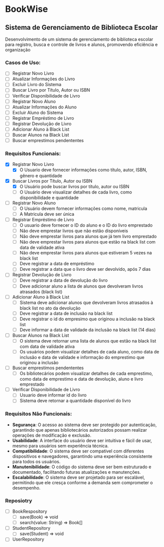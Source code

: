 # BookWise

## Sistema de Gerenciamento de Biblioteca Escolar

Desenvolvimento de um sistema de gerenciamento de biblioteca escolar para registro, busca e controle de livros e alunos, promovendo eficiência e organização

### Casos de Uso:
- [ ] Registrar Novo Livro
- [ ] Atualizar Informações do Livro
- [ ] Excluir Livro do Sistema
- [ ] Buscar Livro por Título, Autor ou ISBN
- [ ] Verificar Disponibilidade de Livro
- [ ] Registrar Novo Aluno
- [ ] Atualizar Informações do Aluno
- [ ] Excluir Aluno do Sistema
- [ ] Registrar Empréstimo de Livro
- [ ] Registrar Devolução de Livro
- [ ] Adicionar Aluno à Black List
- [ ] Buscar Alunos na Black List
- [ ] Buscar emprestimos pendententes

### Requisitos Funcionais:
- [x] Registrar Novo Livro
    - [x] O Usuario deve fornecer informações como título, autor, ISBN, gênero e quantidade
- [x] Buscar Livros por Título, Autor ou ISBN
    - [x] O Usuário pode buscar livros por título, autor ou ISBN
    - [ ] O Usuário deve visualizar detalhes de cada livro, como disponibilidade e quantidade
- [ ] Registrar Novo Aluno
    - [ ] O Usuário devem fornecer informações como nome, matricula
    - [ ] A Matricula deve ser única
- [ ] Registrar Empréstimo de Livro
    - [ ] O usuario deve fornecer o ID do aluno e o ID do livro emprestado
    - [ ] Não deve emprestar livros que não estão disponíveis
    - [ ] Não deve emprestar livros para alunos que já tem livro emprestado
    - [ ] Não deve emprestar livros para alunos que estão na black list com data de validade ativa
    - [ ] Não deve emprestar livros para alunos que estiveram 5 vezes na black list
    - [ ] Deve registrar a data de empréstimo
    - [ ] Deve registrar a data que o livro deve ser devolvido, após 7 dias
- [ ] Registrar Devolução de Livro
    - [ ] Deve registrar a data de devolução do livro
    - [ ] Deve adicionar aluno a lista de alunos que devolveram livros atrasados (black list)
- [ ] Adicionar Aluno à Black List
    - [ ] Sistema deve adicionar alunos que devolveram livros atrasados à black list no ato da devolução
    - [ ] Deve registrar a data de inclusão na black list
    - [ ] Deve registrar o id do empresimo que originou a inclusão na black list
    - [ ] Deve informar a data de validade da inclusão na black list (14 dias)
- [ ] Buscar Alunos na Black List
    - [ ] O sistema deve retornar uma lista de alunos que estão na black list com data de validade ativa
    - [ ] Os usuários podem visualizar detalhes de cada aluno, como data de inclusão e data de validade e informação do emprestimo que originou a inclusão
- [ ] Buscar emprestimos pendententes
    - [ ] Os bibliotecários podem visualizar detalhes de cada emprestimo, como data de emprestimo e data de devolução, aluno e livro emprestado
- [ ] Verificar Disponibilidade de Livro
    - [ ] Usuario deve informar id do livro
    - [ ] Sistema deve retornar a quantidade disponível do livro

### Requisitos Não Funcionais:
- **Segurança**: O acesso ao sistema deve ser protegido por autenticação, garantindo que apenas bibliotecários autorizados possam realizar operações de modificação e exclusão.
- **Usabilidade**: A interface do usuário deve ser intuitiva e fácil de usar, mesmo para usuários sem experiência técnica.
- **Compatibilidade**: O sistema deve ser compatível com diferentes dispositivos e navegadores, garantindo uma experiência consistente para todos os usuários.
- **Manutenibilidade**: O código do sistema deve ser bem estruturado e documentado, facilitando futuras atualizações e manutenções.
- **Escalabilidade**: O sistema deve ser projetado para ser escalável, permitindo que ele cresça conforme a demanda sem comprometer o desempenho.

### Reposiotry
- [ ] BookRespository
    - [ ] save(Book) => void
    - [ ] search(value: String) => Book[]
- [ ] StudentRepository
    - [ ] save(Student) => void
- [ ] UserRepository

